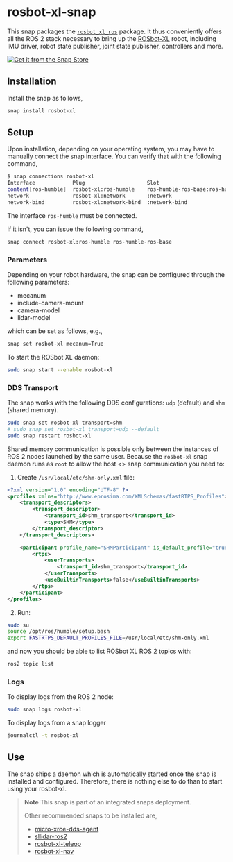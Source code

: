 # rosbot-xl-snap

This snap packages the [`rosbot_xl_ros`](https://github.com/husarion/rosbot_xl_ros) package.
It thus conveniently offers all the ROS 2 stack necessary to bring up the [ROSbot-XL](https://husarion.com/manuals/rosbot-xl/) robot,
including IMU driver, robot state publisher, joint state publisher, controllers and more.

[![Get it from the Snap Store](https://snapcraft.io/static/images/badges/en/snap-store-black.svg)](https://snapcraft.io/rosbot-xl)

## Installation

Install the snap as follows,

```bash
snap install rosbot-xl
```

## Setup

Upon installation, depending on your operating system,
you may have to manually connect the snap interface.
You can verify that with the following command,

```bash
$ snap connections rosbot-xl
Interface            Plug                    Slot                            Notes
content[ros-humble]  rosbot-xl:ros-humble    ros-humble-ros-base:ros-humble  manual
network              rosbot-xl:network       :network                        -
network-bind         rosbot-xl:network-bind  :network-bind                   -
```

The interface `ros-humble` must be connected.

If it isn't, you can issue the following command,

```bash
snap connect rosbot-xl:ros-humble ros-humble-ros-base
```

### Parameters

Depending on your robot hardware,
the snap can be configured through the following parameters:

- mecanum
- include-camera-mount
- camera-model
- lidar-model

which can be set as follows, e.g.,

```bash
snap set rosbot-xl mecanum=True
```

To start the ROSbot XL daemon:

```bash
sudo snap start --enable rosbot-xl
```

### DDS Transport

The snap works with the following DDS configurations: `udp` (default) and `shm` (shared memory).

```bash
sudo snap set rosbot-xl transport=shm
# sudo snap set rosbot-xl transport=udp --default
sudo snap restart rosbot-xl
```

Shared memory communication is possible only between the instances of ROS 2 nodes launched by the same user. Because the `rosbot-xl` snap daemon runs as `root` to allow the host <> snap communication you need to:

1. Create `/usr/local/etc/shm-only.xml` file:

```xml
<?xml version="1.0" encoding="UTF-8" ?>
<profiles xmlns="http://www.eprosima.com/XMLSchemas/fastRTPS_Profiles">
    <transport_descriptors>
        <transport_descriptor>
            <transport_id>shm_transport</transport_id>
            <type>SHM</type>
        </transport_descriptor>
    </transport_descriptors>

    <participant profile_name="SHMParticipant" is_default_profile="true">
        <rtps>
            <userTransports>
                <transport_id>shm_transport</transport_id>
            </userTransports>
            <useBuiltinTransports>false</useBuiltinTransports>
        </rtps>
    </participant>
</profiles>
```

2. Run:

```bash
sudo su
source /opt/ros/humble/setup.bash
export FASTRTPS_DEFAULT_PROFILES_FILE=/usr/local/etc/shm-only.xml
```

and now you should be able to list ROSbot XL ROS 2 topics with:

```bash
ros2 topic list
```

### Logs

To display logs from the ROS 2 node:

```bash
sudo snap logs rosbot-xl
```

To display logs from a snap logger

```bash
journalctl -t rosbot-xl
```

## Use

The snap ships a daemon which is automatically started once the snap is installed and configured.
Therefore, there is nothing else to do than to start using your rosbot-xl.

> **Note**
> This snap is part of an integrated snaps deployment.
> 
> Other recommended snaps to be installed are,
> 
> - [micro-xrce-dds-agent](LINK)
> - [sllidar-ros2](https://snapcraft.io/sllidar-ros2)
> - [rosbot-xl-teleop](https://snapcraft.io/rosbot-xl-teleop)
> - [rosbot-xl-nav](https://snapcraft.io/rosbot-xl-nav)
